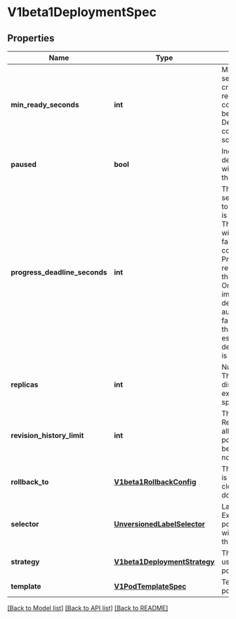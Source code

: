 # V1beta1DeploymentSpec

## Properties
Name | Type | Description | Notes
------------ | ------------- | ------------- | -------------
**min_ready_seconds** | **int** | Minimum number of seconds for which a newly created pod should be ready without any of its container crashing, for it to be considered available. Defaults to 0 (pod will be considered available as soon as it is ready) | [optional] 
**paused** | **bool** | Indicates that the deployment is paused and will not be processed by the deployment controller. | [optional] 
**progress_deadline_seconds** | **int** | The maximum time in seconds for a deployment to make progress before it is considered to be failed. The deployment controller will continue to process failed deployments and a condition with a ProgressDeadlineExceeded reason will be surfaced in the deployment status. Once autoRollback is implemented, the deployment controller will automatically rollback failed deployments. Note that progress will not be estimated during the time a deployment is paused. This is not set by default. | 
**replicas** | **int** | Number of desired pods. This is a pointer to distinguish between explicit zero and not specified. Defaults to 1. | [optional] 
**revision_history_limit** | **int** | The number of old ReplicaSets to retain to allow rollback. This is a pointer to distinguish between explicit zero and not specified. | [optional] 
**rollback_to** | [**V1beta1RollbackConfig**](V1beta1RollbackConfig.md) | The config this deployment is rolling back to. Will be cleared after rollback is done. | [optional] 
**selector** | [**UnversionedLabelSelector**](UnversionedLabelSelector.md) | Label selector for pods. Existing ReplicaSets whose pods are selected by this will be the ones affected by this deployment. | [optional] 
**strategy** | [**V1beta1DeploymentStrategy**](V1beta1DeploymentStrategy.md) | The deployment strategy to use to replace existing pods with new ones. | [optional] 
**template** | [**V1PodTemplateSpec**](V1PodTemplateSpec.md) | Template describes the pods that will be created. | 

[[Back to Model list]](../README.md#documentation-for-models) [[Back to API list]](../README.md#documentation-for-api-endpoints) [[Back to README]](../README.md)


